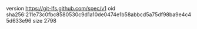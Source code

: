 version https://git-lfs.github.com/spec/v1
oid sha256:211e73c0fbc8580530c9d1a10de0474e1b58abbcd5a75df98ba9e4c45d633e96
size 2798
